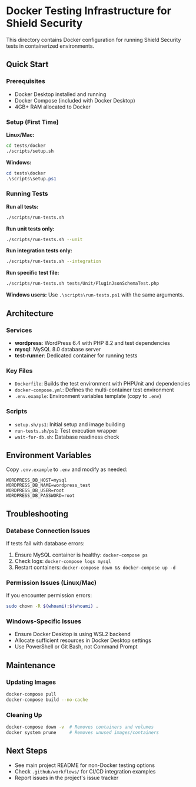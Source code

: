 # Docker Testing Infrastructure for Shield Security

This directory contains Docker configuration for running Shield Security tests in containerized environments.

## Quick Start

### Prerequisites
- Docker Desktop installed and running
- Docker Compose (included with Docker Desktop)
- 4GB+ RAM allocated to Docker

### Setup (First Time)

**Linux/Mac:**
```bash
cd tests/docker
./scripts/setup.sh
```

**Windows:**
```powershell
cd tests\docker
.\scripts\setup.ps1
```

### Running Tests

**Run all tests:**
```bash
./scripts/run-tests.sh
```

**Run unit tests only:**
```bash
./scripts/run-tests.sh --unit
```

**Run integration tests only:**
```bash
./scripts/run-tests.sh --integration
```

**Run specific test file:**
```bash
./scripts/run-tests.sh tests/Unit/PluginJsonSchemaTest.php
```

**Windows users:** Use `.\scripts\run-tests.ps1` with the same arguments.

## Architecture

### Services
- **wordpress**: WordPress 6.4 with PHP 8.2 and test dependencies
- **mysql**: MySQL 8.0 database server
- **test-runner**: Dedicated container for running tests

### Key Files
- `Dockerfile`: Builds the test environment with PHPUnit and dependencies
- `docker-compose.yml`: Defines the multi-container test environment
- `.env.example`: Environment variables template (copy to `.env`)

### Scripts
- `setup.sh/ps1`: Initial setup and image building
- `run-tests.sh/ps1`: Test execution wrapper
- `wait-for-db.sh`: Database readiness check

## Environment Variables

Copy `.env.example` to `.env` and modify as needed:
```
WORDPRESS_DB_HOST=mysql
WORDPRESS_DB_NAME=wordpress_test
WORDPRESS_DB_USER=root
WORDPRESS_DB_PASSWORD=root
```

## Troubleshooting

### Database Connection Issues
If tests fail with database errors:
1. Ensure MySQL container is healthy: `docker-compose ps`
2. Check logs: `docker-compose logs mysql`
3. Restart containers: `docker-compose down && docker-compose up -d`

### Permission Issues (Linux/Mac)
If you encounter permission errors:
```bash
sudo chown -R $(whoami):$(whoami) .
```

### Windows-Specific Issues
- Ensure Docker Desktop is using WSL2 backend
- Allocate sufficient resources in Docker Desktop settings
- Use PowerShell or Git Bash, not Command Prompt

## Maintenance

### Updating Images
```bash
docker-compose pull
docker-compose build --no-cache
```

### Cleaning Up
```bash
docker-compose down -v  # Removes containers and volumes
docker system prune     # Removes unused images/containers
```

## Next Steps
- See main project README for non-Docker testing options
- Check `.github/workflows/` for CI/CD integration examples
- Report issues in the project's issue tracker